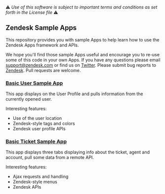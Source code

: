:warning: *Use of this software is subject to important terms and conditions as set forth in the License file* :warning:

## Zendesk Sample Apps

This repository provides you with sample Apps to help learn how to use the Zendesk Apps framework and APIs.

We hope you'll find those sample Apps useful and encourage you to re-use some of this code in your own Apps. If you have any questions please email support@zendesk.com or find us on [Twitter](https://twitter.com/zendeskdevteam). Please submit bug reports to [Zendesk](https://support.zendesk.com/requests/new). Pull requests are welcome.


### [Basic User Sample App](./basic_user_sample)

This app displays on the User Profile and pulls information from the currently opened user.

Interesting features:

* Use of the user location
* Zendesk-style tags and colors
* Zendesk user profile APIs

### [Basic Ticket Sample App](./basic_ticket_sample)

This app displays three tabs displaying info about the ticket, agent and account, pull some data from a remote API.

Interesting features:

* Ajax requests and handling
* Zendesk-style menus
* Zendesk APIs


